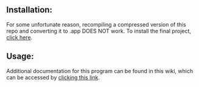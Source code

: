 ## Installation: ##
For some unfortunate reason, recompiling a compressed version of this repo and converting it to .app DOES NOT work. To install the final project, [click here](https://github.com/9fiftyfive/empty-for-mac/blob/FINAL/empty.zip?raw=true).

## Usage: ##
Additional documentation for this program can be found in this wiki, which can be accessed by [clicking this link](https://github.com/9fiftyfive/empty-for-mac/wiki).
